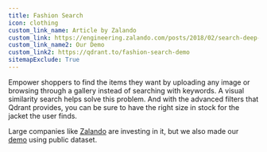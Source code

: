 ```yaml
---
title: Fashion Search
icon: clothing
custom_link_name: Article by Zalando
custom_link: https://engineering.zalando.com/posts/2018/02/search-deep-neural-network.html
custom_link_name2: Our Demo
custom_link2: https://qdrant.to/fashion-search-demo
sitemapExclude: True
---
```



Empower shoppers to find the items they want by uploading any image or browsing through a gallery instead of searching with keywords.
A visual similarity search helps solve this problem. And with the advanced filters that Qdrant provides, you can be sure to have the right size in stock for the jacket the user finds.

Large companies like [Zalando](https://engineering.zalando.com/posts/2018/02/search-deep-neural-network.html) are investing in it, but we also made our [demo](https://qdrant.to/fashion-search-demo) using public dataset.